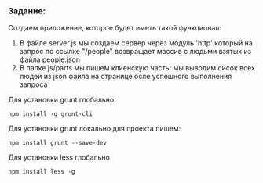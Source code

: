 ### Задание:

Создаем приложение, которое будет иметь такой функционал:

1) В файле server.js мы создаем сервер через модуль 'http' который на запрос по ссылке "/people"
возвращает массив с людьми взятых из файла people.json
2) В папке js/parts мы пишем клиенскую часть: мы выводим сисок всех людей из json файла на странице осле успешного выполнения запроса


Для установки grunt глобально:

```
npm install -g grunt-cli
```

Для установки grunt локально для проекта пишем:

```
npm install grunt --save-dev
```

Для установки less глобально

```
npm install less -g
```
